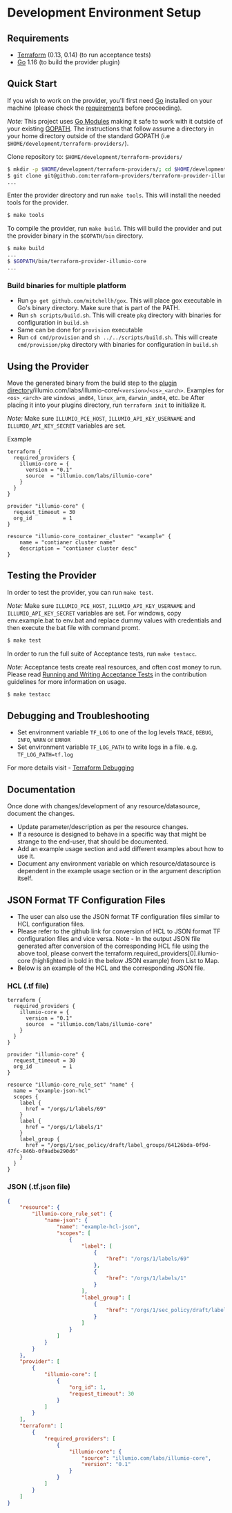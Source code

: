 # Development Environment Setup

## Requirements

- [Terraform](https://www.terraform.io/downloads.html) (0.13, 0.14) (to run acceptance tests)
- [Go](https://golang.org/doc/install) 1.16 (to build the provider plugin)

## Quick Start

If you wish to work on the provider, you'll first need [Go](http://www.golang.org) installed on your machine (please check the [requirements](#requirements) before proceeding).

*Note:* This project uses [Go Modules](https://blog.golang.org/using-go-modules) making it safe to work with it outside of your existing [GOPATH](http://golang.org/doc/code.html#GOPATH). The instructions that follow assume a directory in your home directory outside of the standard GOPATH (i.e `$HOME/development/terraform-providers/`).

Clone repository to: `$HOME/development/terraform-providers/`

```sh
$ mkdir -p $HOME/development/terraform-providers/; cd $HOME/development/terraform-providers/
$ git clone git@github.com:terraform-providers/terraform-provider-illumio-core
...
```

Enter the provider directory and run `make tools`. This will install the needed tools for the provider.

```sh
$ make tools
```

To compile the provider, run `make build`. This will build the provider and put the provider binary in the `$GOPATH/bin` directory.

```sh
$ make build
...
$ $GOPATH/bin/terraform-provider-illumio-core
...
```

### Build binaries for multiple platform

- Run `go get github.com/mitchellh/gox`. This will place gox executable in Go's binary directory. Make sure that is part of the PATH.
- Run `sh scripts/build.sh`. This will create `pkg` directory with binaries for configuration in `build.sh`
- Same can be done for `provision` executable
- Run `cd cmd/provision` and  `sh ../../scripts/build.sh`. This will create `cmd/provision/pkg` directory with binaries for configuration in `build.sh`

## Using the Provider

Move the generated binary from the build step to the [plugin directory](https://www.terraform.io/docs/cli/config/config-file.html#implied-local-mirror-directories)/illumio.com/labs/illumio-core/`<version>`/`<os>_<arch>`. Examples for `<os>_<arch>` are `windows_amd64`, `linux_arm`, `darwin_amd64`, etc. be After placing it into your plugins directory, run `terraform init` to initialize it.

*Note:* Make sure `ILLUMIO_PCE_HOST`, `ILLUMIO_API_KEY_USERNAME` and `ILLUMIO_API_KEY_SECRET` variables are set.

Example
```hcl
terraform {
  required_providers {
    illumio-core = {
      version = "0.1"
      source  = "illumio.com/labs/illumio-core"
    }
  }
}

provider "illumio-core" {
  request_timeout = 30
  org_id          = 1
}

resource "illumio-core_container_cluster" "example" {
    name = "contianer cluster name"
    description = "contianer cluster desc"
}
```

## Testing the Provider

In order to test the provider, you can run `make test`.

*Note:* Make sure `ILLUMIO_PCE_HOST`, `ILLUMIO_API_KEY_USERNAME` and `ILLUMIO_API_KEY_SECRET` variables are set. For windows, copy env.example.bat to env.bat and replace dummy values with credentials and then execute the bat file with command promt.

```sh
$ make test
```

In order to run the full suite of Acceptance tests, run `make testacc`.

*Note:* Acceptance tests create real resources, and often cost money to run. Please read [Running and Writing Acceptance Tests](contributing/running-and-writing-acceptance-tests.md) in the contribution guidelines for more information on usage.

```sh
$ make testacc
```

## Debugging and Troubleshooting

- Set environment variable `TF_LOG` to one of the log levels `TRACE`, `DEBUG`, `INFO`, `WARN` or `ERROR`
- Set environment variable `TF_LOG_PATH` to write logs in a file. e.g. `TF_LOG_PATH=tf.log`

For more details visit - [Terraform Debugging](https://www.terraform.io/docs/internals/debugging.html)

## Documentation

Once done with changes/development of any resource/datasource, document the changes.

- Update parameter/description as per the resource changes.
- If a resource is designed to behave in a specific way that might be strange to the end-user, that should be documented.
- Add an example usage section and add different examples about how to use it.
- Document any environment variable on which resource/datasource is dependent in the example usage section or in the argument description itself.

## JSON Format TF Configuration Files
- The user can also use the JSON format TF configuration files similar to HCL configuration files. 
- Please refer to the github link for conversion of HCL to JSON format TF configuration files and vice versa. Note - In the output JSON file generated after conversion of the corresponding HCL file using the above tool, please convert the  terraform.required_providers[0].illumio-core (highlighted in bold in the below JSON example) from List to Map.
- Below is an example of the HCL and the corresponding JSON file.

### HCL (.tf file)

```hcl
terraform {
  required_providers {
    illumio-core = {
      version = "0.1"
      source  = "illumio.com/labs/illumio-core"
    }
  }
}

provider "illumio-core" {
  request_timeout = 30
  org_id          = 1
}

resource "illumio-core_rule_set" "name" {
  name = "example-json-hcl"
  scopes {
    label {
      href = "/orgs/1/labels/69"
    }
    label {
      href = "/orgs/1/labels/1"
    }
    label_group {
      href = "/orgs/1/sec_policy/draft/label_groups/64126bda-0f9d-47fc-846b-0f9adbe290d6"
    }
  }
}
```

### JSON (.tf.json file)

```JSON
{
    "resource": {
        "illumio-core_rule_set": {
            "name-json": {
                "name": "example-hcl-json",
                "scopes": [
                    {
                        "label": [
                            {
                                "href": "/orgs/1/labels/69"
                            },
                            {
                                "href": "/orgs/1/labels/1"
                            }
                        ],
                        "label_group": [
                            {
                                "href": "/orgs/1/sec_policy/draft/label_groups/64126bda-0f9d-47fc-846b-0f9adbe290d6"
                            }
                        ]
                    }
                ]
            }
        }
    },
    "provider": [
        {
            "illumio-core": [
                {
                    "org_id": 1,
                    "request_timeout": 30
                }
            ]
        }
    ],
    "terraform": [
        {
            "required_providers": [
                {
                    "illumio-core": {
                        "source": "illumio.com/labs/illumio-core",
                        "version": "0.1"
                    }
                }
            ]
        }
    ]
}
```